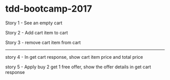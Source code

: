 # tdd-bootcamp-2017

Story 1 - See an empty cart

Story 2 - Add cart item to cart

Story 3 - remove cart item from cart

----------

story 4 - In get cart response, show cart item price and total price

story 5 - Apply buy 2 get 1 free offer, show the offer details in get cart response
